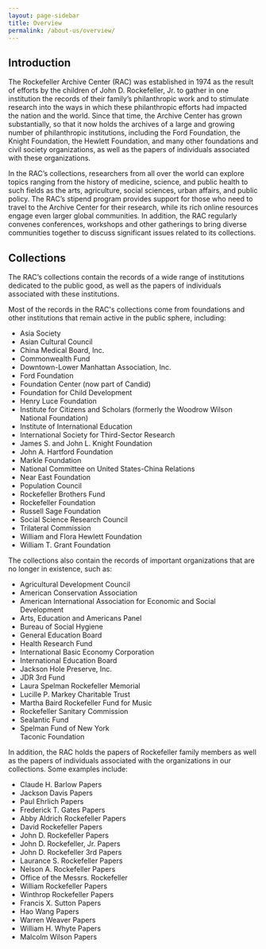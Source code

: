 ```yaml
---
layout: page-sidebar
title: Overview
permalink: /about-us/overview/
---
```


## Introduction

The Rockefeller Archive Center (RAC) was established in 1974 as the result of efforts by the children of John D. Rockefeller, Jr. to gather in one institution the records of their family’s philanthropic work and to stimulate research into the ways in which these philanthropic efforts had impacted the nation and the world. Since that time, the Archive Center has grown substantially, so that it now holds the archives of a large and growing number of philanthropic institutions, including the Ford Foundation, the Knight Foundation, the Hewlett Foundation, and many other foundations and civil society organizations, as well as the papers of individuals associated with these organizations.

In the RAC’s collections, researchers from all over the world can explore topics ranging from the history of medicine, science, and public health to such fields as the arts, agriculture, social sciences, urban affairs, and public policy. The RAC’s stipend program provides support for those who need to travel to the Archive Center for their research, while its rich online resources engage even larger global communities.  In addition, the RAC regularly convenes conferences, workshops and other gatherings to bring diverse communities together to discuss significant issues related to its collections. 

## Collections

The RAC’s collections contain the records of a wide range of institutions dedicated to the public good, as well as the papers of individuals associated with these institutions.

Most of the records in the RAC's collections come from foundations and other institutions that remain active in the public sphere, including:

<ul class="list--unstyled mb-34">
    <li>Asia Society</li>
    <li>Asian Cultural Council</li>
    <li>China Medical Board, Inc.</li>
    <li>Commonwealth Fund</li>
    <li>Downtown-Lower Manhattan Association, Inc.</li>
    <li>Ford Foundation</li>
    <li>Foundation Center (now part of Candid)</li>
    <li>Foundation for Child Development</li>
    <li>Henry Luce Foundation</li>
    <li>Institute for Citizens and Scholars (formerly the Woodrow Wilson National Foundation)</li>
    <li>Institute of International Education</li>
    <li>International Society for Third-Sector Research</li>
    <li>James S. and John L. Knight Foundation</li>
    <li>John A. Hartford Foundation</li>
    <li>Markle Foundation</li>
    <li>National Committee on United States-China Relations</li>
    <li>Near East Foundation</li>
    <li>Population Council</li>
    <li>Rockefeller Brothers Fund</li>
    <li>Rockefeller Foundation</li>
    <li>Russell Sage Foundation</li>
    <li>Social Science Research Council</li>
    <li>Trilateral Commission</li>
    <li>William and Flora Hewlett Foundation</li>
    <li>William T. Grant Foundation</li>
</ul>

The collections also contain the records of important organizations that are no longer in existence, such as:

<ul class="list--unstyled mb-34">
    <li>Agricultural Development Council</li>
    <li>American Conservation Association</li>
    <li>American International Association for Economic and Social Development</li>
    <li>Arts, Education and Americans Panel</li>
    <li>Bureau of Social Hygiene</li>
    <li>General Education Board</li>
    <li>Health Research Fund</li>
    <li>International Basic Economy Corporation</li>
    <li>International Education Board</li>
    <li>Jackson Hole Preserve, Inc.</li>
    <li>JDR 3rd Fund</li>
    <li>Laura Spelman Rockefeller Memorial</li>
    <li>Lucille P. Markey Charitable Trust</li>
    <li>Martha Baird Rockefeller Fund for Music</li>
    <li>Rockefeller Sanitary Commission</li>
    <li>Sealantic Fund</li>
    <li>Spelman Fund of New York</li>
    Taconic Foundation
</ul> 

In addition, the RAC holds the papers of Rockefeller family members as well as the papers of individuals associated with the organizations in our collections.  Some examples include:  

<ul class="list--unstyled">
    <li>Claude H. Barlow Papers</li>
    <li>Jackson Davis Papers</li>
    <li>Paul Ehrlich Papers</li>
    <li>Frederick T. Gates Papers</li>
    <li>Abby Aldrich Rockefeller Papers</li>
    <li>David Rockefeller Papers</li>
    <li>John D. Rockefeller Papers</li>
    <li>John D. Rockefeller, Jr. Papers</li>
    <li>John D. Rockefeller 3rd Papers</li>
    <li>Laurance S. Rockefeller Papers</li>
    <li>Nelson A. Rockefeller Papers</li>
    <li>Office of the Messrs. Rockefeller</li>
    <li>William Rockefeller Papers</li>
    <li>Winthrop Rockefeller Papers</li>
    <li>Francis X. Sutton Papers</li>
    <li>Hao Wang Papers</li>
    <li>Warren Weaver Papers</li>
    <li>William H. Whyte Papers</li>
    <li>Malcolm Wilson Papers</li>
</ul>
